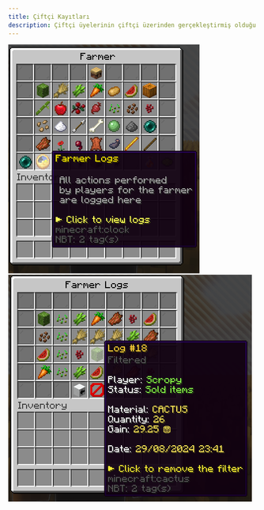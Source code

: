 ```yaml
---
title: Çiftçi Kayıtları
description: Çiftçi üyelerinin çiftçi üzerinden gerçekleştirmiş olduğu birçok işlemin kaydı tutulur ve bu kayıtlar diğer çiftçi üyeleri tarafından da görülebilir.
---
```


![Logs Item](../../../../../assets/sfarmer/en/logs-item.png "Logs Item")
![Logs Item](../../../../../assets/sfarmer/en/log-item.png "Logs Menu")